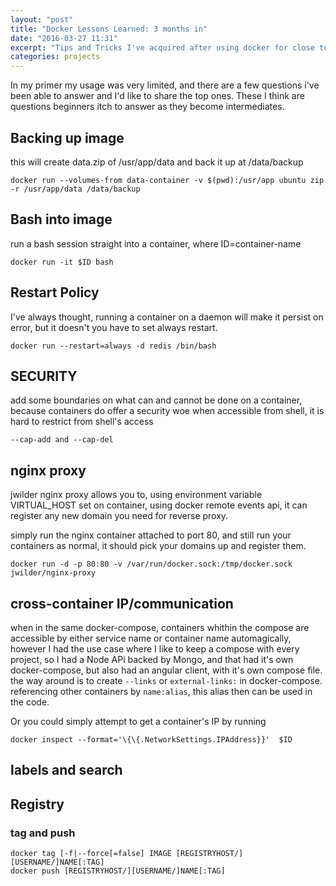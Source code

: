 ```yaml
---
layout: "post"
title: "Docker Lessons Learned: 3 months in"
date: "2016-03-27 11:31"
excerpt: "Tips and Tricks I've acquired after using docker for close to 3 months."
categories: projects
---
```


In my primer my usage was very limited, and there are a few questions i've been able to answer and I'd like to share the top ones. These I think are questions beginners itch to answer as they become intermediates.

## Backing up image
this will create data.zip of /usr/app/data and back it up at /data/backup

```
docker run --volumes-from data-container -v $(pwd):/usr/app ubuntu zip -r /usr/app/data /data/backup
```

## Bash into image
run a bash session straight into a container, where ID=container-name

```
docker run -it $ID bash
```

## Restart Policy
I've always thought, running a container on a daemon will make it persist on error, but it doesn't you have to set always restart.

```
docker run --restart=always -d redis /bin/bash
```

## SECURITY
add some boundaries on what can and cannot be done on a container, because containers do offer a security woe when accessible from shell, it is hard to restrict from shell's access

```
--cap-add and --cap-del
```

## nginx proxy
jwilder nginx proxy allows you to, using environment variable VIRTUAL_HOST set on container, using docker remote events api, it can register any new domain you need for reverse proxy.

simply run the nginx container attached to port 80, and still run your containers as normal, it should pick your domains up and register them.

```
docker run -d -p 80:80 -v /var/run/docker.sock:/tmp/docker.sock jwilder/nginx-proxy
```

## cross-container IP/communication
when in the same docker-compose, containers whithin the compose are accessible by either service name or container name automagically, however I had the use case where I like to keep a compose with every project, so I had a Node APi backed by Mongo, and that had it's own docker-compose, but also had an angular client, with it's own compose file. the way around is to create `--links` or `external-links:` in docker-compose. referencing other containers by `name:alias`, this alias then can be used in the code.

Or you could simply attempt to get a container's IP by running

```
docker inspect --format='\{\{.NetworkSettings.IPAddress}}'  $ID
```

## labels and search

## Registry

### tag and push

```
docker tag [-f|--force[=false] IMAGE [REGISTRYHOST/][USERNAME/]NAME[:TAG]
docker push [REGISTRYHOST/][USERNAME/]NAME[:TAG]
```
